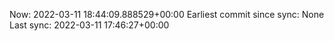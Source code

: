 Now: 2022-03-11 18:44:09.888529+00:00 Earliest commit since sync: None Last sync: 2022-03-11 17:46:27+00:00
